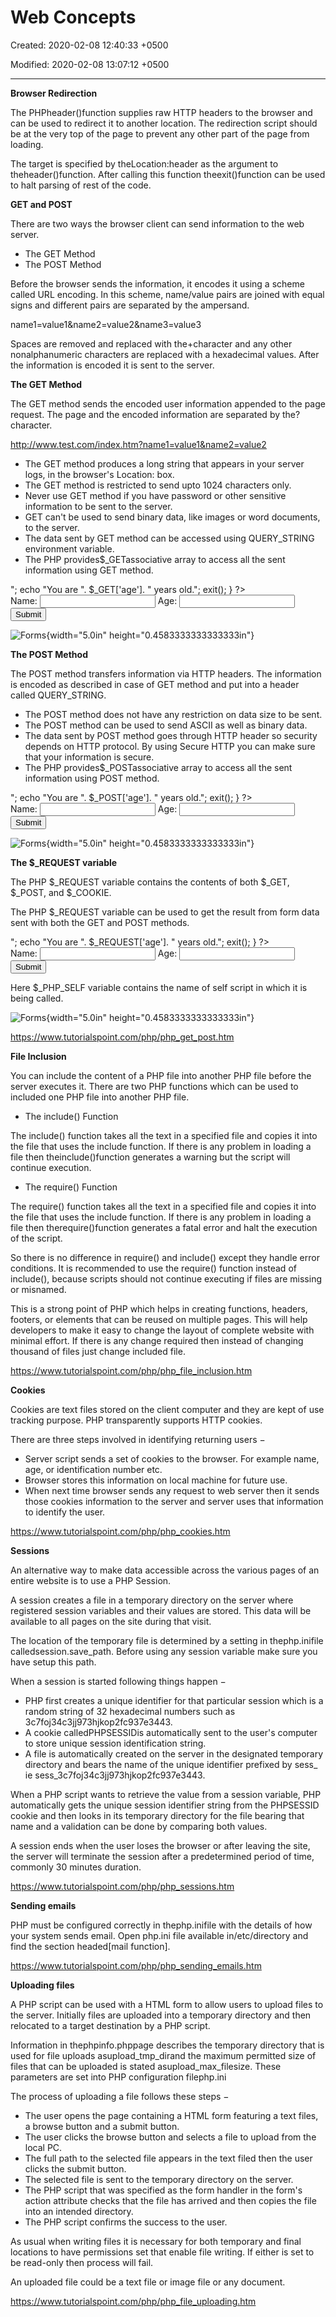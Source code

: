 # Web Concepts

Created: 2020-02-08 12:40:33 +0500

Modified: 2020-02-08 13:07:12 +0500

---

**Browser Redirection**

The PHPheader()function supplies raw HTTP headers to the browser and can be used to redirect it to another location. The redirection script should be at the very top of the page to prevent any other part of the page from loading.



The target is specified by theLocation:header as the argument to theheader()function. After calling this function theexit()function can be used to halt parsing of rest of the code.



<?php
if( $_POST["location"] ) {
$location = $_POST["location"];
header( "Location:$location" );

exit();
}
?>



**GET and POST**

There are two ways the browser client can send information to the web server.
-   The GET Method
-   The POST Method



Before the browser sends the information, it encodes it using a scheme called URL encoding. In this scheme, name/value pairs are joined with equal signs and different pairs are separated by the ampersand.

name1=value1&name2=value2&name3=value3



Spaces are removed and replaced with the+character and any other nonalphanumeric characters are replaced with a hexadecimal values. After the information is encoded it is sent to the server.



**The GET Method**

The GET method sends the encoded user information appended to the page request. The page and the encoded information are separated by the?character.

<http://www.test.com/index.htm?name1=value1&name2=value2>


-   The GET method produces a long string that appears in your server logs, in the browser's Location: box.
-   The GET method is restricted to send upto 1024 characters only.
-   Never use GET method if you have password or other sensitive information to be sent to the server.
-   GET can't be used to send binary data, like images or word documents, to the server.
-   The data sent by GET method can be accessed using QUERY_STRING environment variable.
-   The PHP provides$_GETassociative array to access all the sent information using GET method.



<?php
if( $_GET["name"] || $_GET["age"] ) {
echo "Welcome ". $_GET['name']. "<br />";
echo "You are ". $_GET['age']. " years old.";

exit();
}
?>
<html>
<body>

<form action = "<?php $_PHP_SELF ?>" method = "GET">
Name: <input type = "text" name = "name" />
Age: <input type = "text" name = "age" />
<input type = "submit" />
</form>

</body>
</html>



![Forms](media/Web-Concepts-image1.jpg){width="5.0in" height="0.4583333333333333in"}



**The POST Method**

The POST method transfers information via HTTP headers. The information is encoded as described in case of GET method and put into a header called QUERY_STRING.
-   The POST method does not have any restriction on data size to be sent.
-   The POST method can be used to send ASCII as well as binary data.
-   The data sent by POST method goes through HTTP header so security depends on HTTP protocol. By using Secure HTTP you can make sure that your information is secure.
-   The PHP provides$_POSTassociative array to access all the sent information using POST method.



<?php
if( $_POST["name"] || $_POST["age"] ) {
if (preg_match("/[^A-Za-z'-]/",$_POST['name'] )) {
die ("invalid name and name should be alpha");
}
echo "Welcome ". $_POST['name']. "<br />";
echo "You are ". $_POST['age']. " years old.";

exit();
}
?>
<html>
<body>

<form action = "<?php $_PHP_SELF ?>" method = "POST">
Name: <input type = "text" name = "name" />
Age: <input type = "text" name = "age" />
<input type = "submit" />
</form>

</body>
</html>



![Forms](media/Web-Concepts-image1.jpg){width="5.0in" height="0.4583333333333333in"}



**The $_REQUEST variable**

The PHP $_REQUEST variable contains the contents of both $_GET, $_POST, and $_COOKIE.



The PHP $_REQUEST variable can be used to get the result from form data sent with both the GET and POST methods.



<?php
if( $_REQUEST["name"] || $_REQUEST["age"] ) {
echo "Welcome ". $_REQUEST['name']. "<br />";
echo "You are ". $_REQUEST['age']. " years old.";
exit();
}
?>
<html>
<body>

<form action = "<?php $_PHP_SELF ?>" method = "POST">
Name: <input type = "text" name = "name" />
Age: <input type = "text" name = "age" />
<input type = "submit" />
</form>

</body>
</html>



Here $_PHP_SELF variable contains the name of self script in which it is being called.



![Forms](media/Web-Concepts-image1.jpg){width="5.0in" height="0.4583333333333333in"}



<https://www.tutorialspoint.com/php/php_get_post.htm>



**File Inclusion**

You can include the content of a PHP file into another PHP file before the server executes it. There are two PHP functions which can be used to included one PHP file into another PHP file.
-   The include() Function

The include() function takes all the text in a specified file and copies it into the file that uses the include function. If there is any problem in loading a file then theinclude()function generates a warning but the script will continue execution.


-   The require() Function

The require() function takes all the text in a specified file and copies it into the file that uses the include function. If there is any problem in loading a file then therequire()function generates a fatal error and halt the execution of the script.



So there is no difference in require() and include() except they handle error conditions. It is recommended to use the require() function instead of include(), because scripts should not continue executing if files are missing or misnamed.



This is a strong point of PHP which helps in creating functions, headers, footers, or elements that can be reused on multiple pages. This will help developers to make it easy to change the layout of complete website with minimal effort. If there is any change required then instead of changing thousand of files just change included file.



<https://www.tutorialspoint.com/php/php_file_inclusion.htm>



**Cookies**

Cookies are text files stored on the client computer and they are kept of use tracking purpose. PHP transparently supports HTTP cookies.



There are three steps involved in identifying returning users −
-   Server script sends a set of cookies to the browser. For example name, age, or identification number etc.
-   Browser stores this information on local machine for future use.
-   When next time browser sends any request to web server then it sends those cookies information to the server and server uses that information to identify the user.



<https://www.tutorialspoint.com/php/php_cookies.htm>



**Sessions**

An alternative way to make data accessible across the various pages of an entire website is to use a PHP Session.



A session creates a file in a temporary directory on the server where registered session variables and their values are stored. This data will be available to all pages on the site during that visit.



The location of the temporary file is determined by a setting in thephp.inifile calledsession.save_path. Before using any session variable make sure you have setup this path.



When a session is started following things happen −
-   PHP first creates a unique identifier for that particular session which is a random string of 32 hexadecimal numbers such as 3c7foj34c3jj973hjkop2fc937e3443.
-   A cookie calledPHPSESSIDis automatically sent to the user's computer to store unique session identification string.
-   A file is automatically created on the server in the designated temporary directory and bears the name of the unique identifier prefixed by sess_ ie sess_3c7foj34c3jj973hjkop2fc937e3443.



When a PHP script wants to retrieve the value from a session variable, PHP automatically gets the unique session identifier string from the PHPSESSID cookie and then looks in its temporary directory for the file bearing that name and a validation can be done by comparing both values.



A session ends when the user loses the browser or after leaving the site, the server will terminate the session after a predetermined period of time, commonly 30 minutes duration.



<https://www.tutorialspoint.com/php/php_sessions.htm>



**Sending emails**

PHP must be configured correctly in thephp.inifile with the details of how your system sends email. Open php.ini file available in/etc/directory and find the section headed[mail function].



<https://www.tutorialspoint.com/php/php_sending_emails.htm>



**Uploading files**

A PHP script can be used with a HTML form to allow users to upload files to the server. Initially files are uploaded into a temporary directory and then relocated to a target destination by a PHP script.



Information in thephpinfo.phppage describes the temporary directory that is used for file uploads asupload_tmp_dirand the maximum permitted size of files that can be uploaded is stated asupload_max_filesize. These parameters are set into PHP configuration filephp.ini



The process of uploading a file follows these steps −
-   The user opens the page containing a HTML form featuring a text files, a browse button and a submit button.
-   The user clicks the browse button and selects a file to upload from the local PC.
-   The full path to the selected file appears in the text filed then the user clicks the submit button.
-   The selected file is sent to the temporary directory on the server.
-   The PHP script that was specified as the form handler in the form's action attribute checks that the file has arrived and then copies the file into an intended directory.
-   The PHP script confirms the success to the user.



As usual when writing files it is necessary for both temporary and final locations to have permissions set that enable file writing. If either is set to be read-only then process will fail.



An uploaded file could be a text file or image file or any document.



<https://www.tutorialspoint.com/php/php_file_uploading.htm>

